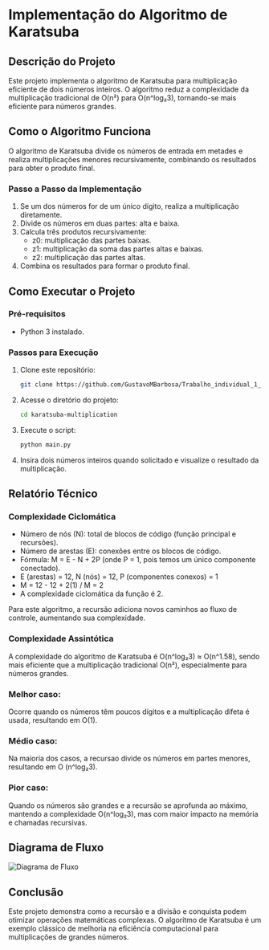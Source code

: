 # Implementação do Algoritmo de Karatsuba

## Descrição do Projeto
Este projeto implementa o algoritmo de Karatsuba para multiplicação eficiente de dois números inteiros. O algoritmo reduz a complexidade da multiplicação tradicional de O(n²) para O(n^log₂3), tornando-se mais eficiente para números grandes.

## Como o Algoritmo Funciona
O algoritmo de Karatsuba divide os números de entrada em metades e realiza multiplicações menores recursivamente, combinando os resultados para obter o produto final.

### Passo a Passo da Implementação
1. Se um dos números for de um único dígito, realiza a multiplicação diretamente.
2. Divide os números em duas partes: alta e baixa.
3. Calcula três produtos recursivamente:
   - z0: multiplicação das partes baixas.
   - z1: multiplicação da soma das partes altas e baixas.
   - z2: multiplicação das partes altas.
4. Combina os resultados para formar o produto final.

## Como Executar o Projeto
### Pré-requisitos
- Python 3 instalado.

### Passos para Execução
1. Clone este repositório:
   ```bash
   git clone https://github.com/GustavoMBarbosa/Trabalho_individual_1_FPAA.git
   ```
2. Acesse o diretório do projeto:
   ```bash
   cd karatsuba-multiplication
   ```
3. Execute o script:
   ```bash
   python main.py
   ```
4. Insira dois números inteiros quando solicitado e visualize o resultado da multiplicação.

## Relatório Técnico

### Complexidade Ciclomática
- Número de nós (N): total de blocos de código (função principal e recursões).
- Número de arestas (E): conexões entre os blocos de código.
- Fórmula: M = E - N + 2P (onde P = 1, pois temos um único componente conectado).
- E (arestas) = 12, N (nós) = 12, P (componentes conexos) = 1
- M = 12 - 12 + 2(1) / M = 2
- A complexidade ciclomática da função é 2.

Para este algoritmo, a recursão adiciona novos caminhos ao fluxo de controle, aumentando sua complexidade.

### Complexidade Assintótica
A complexidade do algoritmo de Karatsuba é O(n^log₂3) ≈ O(n^1.58), sendo mais eficiente que a multiplicação tradicional O(n²), especialmente para números grandes.

### Melhor caso:
Ocorre quando os números têm poucos dígitos e a multiplicação difeta é usada, resultando em O(1).

### Médio caso:
Na maioria dos casos, a recursao divide os números em partes menores, resultando em O (n^log₂3).

### Pior caso:
Quando os números são grandes e a recursão se aprofunda ao máximo, mantendo a complexidade O(n^log₂3), mas com maior impacto na memória e chamadas recursivas.

## Diagrama de Fluxo
![Diagrama de Fluxo]()

## Conclusão
Este projeto demonstra como a recursão e a divisão e conquista podem otimizar operações matemáticas complexas. O algoritmo de Karatsuba é um exemplo clássico de melhoria na eficiência computacional para multiplicações de grandes números.


